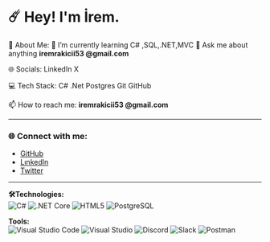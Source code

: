 # ☄️ Hey! I'm İrem.
💫 About Me:
🌱 I’m currently learning C# ,SQL,.NET,MVC 
💬 Ask me about anything **iremrakicii53 @gmail.com**

🌐 Socials:
LinkedIn X

💻 Tech Stack:
C# .Net Postgres Git GitHub

📫 How to reach me: **iremrakicii53 @gmail.com**

---

### 🌐 Connect with me:
- [GitHub](https://github.com/iremrakicii)
- [LınkedIn](https://www.linkedin.com/in/irem-rak%C4%B1c%C4%B1-571a25182/)
- [Twitter](https://twitter.com/iremrakici)

---

**🛠️Technologies:**  
![C#](https://img.shields.io/badge/C%23-239120?style=for-the-badge&logo=c-sharp&logoColor=white)
![.NET Core](https://img.shields.io/badge/.NET_Core-5C2D91?style=for-the-badge&logo=dotnet&logoColor=white)
![HTML5](https://img.shields.io/badge/HTML5-E34F26?style=for-the-badge&logo=html5&logoColor=white)
![PostgreSQL](https://img.shields.io/badge/PostgreSQL-336791?style=for-the-badge&logo=postgresql&logoColor=white)

**Tools:**  
![Visual Studio Code](https://img.shields.io/badge/VS_Code-0078D4?style=for-the-badge&logo=visual-studio-code&logoColor=white)
![Visual Studio](https://img.shields.io/badge/Visual_Studio-5C2D91?style=for-the-badge&logo=visual-studio&logoColor=white)
![Discord](https://img.shields.io/badge/Discord-5865F2?style=for-the-badge&logo=discord&logoColor=white)
![Slack](https://img.shields.io/badge/Slack-4A154B?style=for-the-badge&logo=slack&logoColor=white)
![Postman](https://img.shields.io/badge/Postman-FF6C37?style=for-the-badge&logo=postman&logoColor=white)


